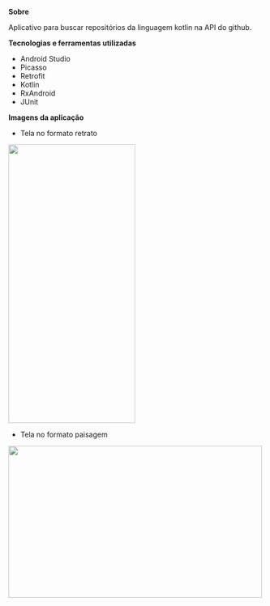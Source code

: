 <strong>Sobre</strong>

Aplicativo para buscar repositórios da linguagem kotlin na API do github.

<strong>Tecnologias e ferramentas utilizadas</strong>

* Android Studio
* Picasso
* Retrofit
* Kotlin
* RxAndroid
* JUnit

<strong>Imagens da aplicação</strong>

* Tela no formato retrato
<img src="https://user-images.githubusercontent.com/37080995/103466442-07cd7980-4d24-11eb-8e99-2472353f0f83.jpg" width="250" height="550">

* Tela no formato paisagem
<img src="https://user-images.githubusercontent.com/37080995/103466445-08fea680-4d24-11eb-91f2-a1c156af47fe.jpg" width="500" height="300">
